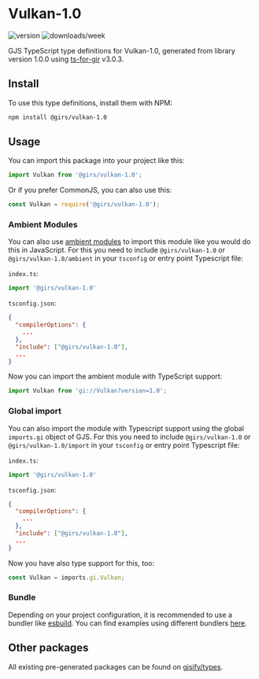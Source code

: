 
# Vulkan-1.0

![version](https://img.shields.io/npm/v/@girs/vulkan-1.0)
![downloads/week](https://img.shields.io/npm/dw/@girs/vulkan-1.0)


GJS TypeScript type definitions for Vulkan-1.0, generated from library version 1.0.0 using [ts-for-gir](https://github.com/gjsify/ts-for-gir) v3.0.3.


## Install

To use this type definitions, install them with NPM:
```bash
npm install @girs/vulkan-1.0
```

## Usage

You can import this package into your project like this:
```ts
import Vulkan from '@girs/vulkan-1.0';
```

Or if you prefer CommonJS, you can also use this:
```ts
const Vulkan = require('@girs/vulkan-1.0');
```

### Ambient Modules

You can also use [ambient modules](https://github.com/gjsify/ts-for-gir/tree/main/packages/cli#ambient-modules) to import this module like you would do this in JavaScript.
For this you need to include `@girs/vulkan-1.0` or `@girs/vulkan-1.0/ambient` in your `tsconfig` or entry point Typescript file:

`index.ts`:
```ts
import '@girs/vulkan-1.0'
```

`tsconfig.json`:
```json
{
  "compilerOptions": {
    ...
  },
  "include": ["@girs/vulkan-1.0"],
  ...
}
```

Now you can import the ambient module with TypeScript support: 

```ts
import Vulkan from 'gi://Vulkan?version=1.0';
```

### Global import

You can also import the module with Typescript support using the global `imports.gi` object of GJS.
For this you need to include `@girs/vulkan-1.0` or `@girs/vulkan-1.0/import` in your `tsconfig` or entry point Typescript file:

`index.ts`:
```ts
import '@girs/vulkan-1.0'
```

`tsconfig.json`:
```json
{
  "compilerOptions": {
    ...
  },
  "include": ["@girs/vulkan-1.0"],
  ...
}
```

Now you have also type support for this, too:

```ts
const Vulkan = imports.gi.Vulkan;
```

### Bundle

Depending on your project configuration, it is recommended to use a bundler like [esbuild](https://esbuild.github.io/). You can find examples using different bundlers [here](https://github.com/gjsify/ts-for-gir/tree/main/examples).

## Other packages

All existing pre-generated packages can be found on [gjsify/types](https://github.com/gjsify/types).

